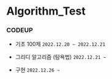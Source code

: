 # Algorithm_Test

### CODEUP

- 기초 100제 `2022.12.20 ~ 2022.12.21`

- 그리디 알고리즘 (탐욕법) `2022.12.21 ~ `

- 구현 `2022.12.26 ~ `
